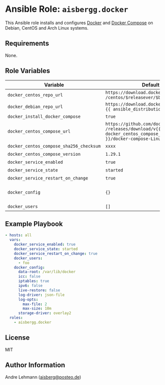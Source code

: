 # Ansible Role: `aisbergg.docker`

This Ansible role installs and configures [Docker](https://docs.docker.com/engine/) and [Docker Compose](https://docs.docker.com/compose/) on Debian, CentOS and Arch Linux systems.

## Requirements

None.

## Role Variables

| Variable | Default | Comments |
|----------|---------|----------|
| `docker_centos_repo_url` | `https://download.docker.com/linux`<br>`/centos/$releasever/$basearch/stable` | RPM repository URL to be used for installation |
| `docker_debian_repo_url` | `https://download.docker.com/linux/`<br>`{{ ansible_distribution \| lower }}` | APT repository URL to be used for installation |
| `docker_install_docker_compose` | `true` | Whether or not to install docker compose |
| `docker_centos_compose_url` | `https://github.com/docker/compose`<br>`/releases/download/v{{ docker_centos_compose_version }}/docker-compose-Linux-x86_64` | URL for downloading Docker Compose on CentOS systems. |
| `docker_centos_compose_sha256_checksum` | `xxxx` | SHA256 checksum to validate the download of Docker Compose. |
| `docker_centos_compose_version` | `1.29.1` | Docker Compose version to be installed on CentOS systems |
| `docker_service_enabled` | `true` | Service enabled on boot |
| `docker_service_state` | `started` | Service run state (`started`, `stopped`, `restarted`) |
| `docker_service_restart_on_change` | `true` | Restart Docker daemon service on configuration changes. |
| `docker_config` | `{}` | Configuration of the Docker daemon (key-value pairs). See https://docs.docker.com/engine/reference/commandline/dockerd/#daemon-configuration-file |
| `docker_users` | `[]` | List of users to be added to the Docker group (allow users to control Docker) |

## Example Playbook

```yaml
- hosts: all
  vars:
    docker_service_enabled: true
    docker_service_state: started
    docker_service_restart_on_change: true
    docker_users:
      - foo
    docker_config:
      data-root: /var/lib/docker
      icc: false
      iptables: true
      ipv6: false
      live-restore: false
      log-driver: json-file
      log-opts:
        max-file: 2
        max-size: 10m
      storage-driver: overlay2
  roles:
    - aisbergg.docker
```

## License

MIT

## Author Information

Andre Lehmann (aisberg@posteo.de)
